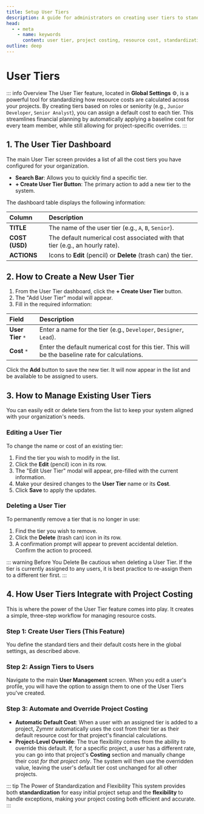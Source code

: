 ```yaml
---
title: Setup User Tiers
description: A guide for administrators on creating user tiers to standardize and simplify resource costing across projects.
head:
  - - meta
    - name: keywords
      content: user tier, project costing, resource cost, standardization, administration, zymmr
outline: deep
---
```


# User Tiers

::: info Overview
The User Tier feature, located in **Global Settings** ⚙️, is a powerful tool for standardizing how resource costs are calculated across your projects. By creating tiers based on roles or seniority (e.g., `Junior Developer`, `Senior Analyst`), you can assign a default cost to each tier. This streamlines financial planning by automatically applying a baseline cost for every team member, while still allowing for project-specific overrides.
:::

## 1. The User Tier Dashboard

The main User Tier screen provides a list of all the cost tiers you have configured for your organization.

-   **Search Bar**: Allows you to quickly find a specific tier.
-   **+ Create User Tier Button**: The primary action to add a new tier to the system.

The dashboard table displays the following information:

| Column       | Description                                                                              |
| :----------- | :--------------------------------------------------------------------------------------- |
| **TITLE**    | The name of the user tier (e.g., `A`, `B`, `Senior`).                                    |
| **COST (USD)** | The default numerical cost associated with that tier (e.g., an hourly rate).           |
| **ACTIONS**  | Icons to **Edit** (pencil) or **Delete** (trash can) the tier.                           |

## 2. How to Create a New User Tier

1.  From the User Tier dashboard, click the **+ Create User Tier** button.
2.  The "Add User Tier" modal will appear.
3.  Fill in the required information:

| Field           | Description                                                                                    |
| :-------------- | :--------------------------------------------------------------------------------------------- |
| **User Tier** `*` | Enter a name for the tier (e.g., `Developer`, `Designer`, `Lead`).                           |
| **Cost** `*`      | Enter the default numerical cost for this tier. This will be the baseline rate for calculations. |

Click the **Add** button to save the new tier. It will now appear in the list and be available to be assigned to users.

## 3. How to Manage Existing User Tiers

You can easily edit or delete tiers from the list to keep your system aligned with your organization's needs.

### Editing a User Tier
To change the name or cost of an existing tier:
1.  Find the tier you wish to modify in the list.
2.  Click the **Edit** (pencil) icon in its row.
3.  The "Edit User Tier" modal will appear, pre-filled with the current information.
4.  Make your desired changes to the **User Tier** name or its **Cost**.
5.  Click **Save** to apply the updates.

### Deleting a User Tier
To permanently remove a tier that is no longer in use:
1.  Find the tier you wish to remove.
2.  Click the **Delete** (trash can) icon in its row.
3.  A confirmation prompt will appear to prevent accidental deletion. Confirm the action to proceed.

::: warning Before You Delete
Be cautious when deleting a User Tier. If the tier is currently assigned to any users, it is best practice to re-assign them to a different tier first.
:::

## 4. How User Tiers Integrate with Project Costing

This is where the power of the User Tier feature comes into play. It creates a simple, three-step workflow for managing resource costs.

### Step 1: Create User Tiers (This Feature)
You define the standard tiers and their default costs here in the global settings, as described above.

### Step 2: Assign Tiers to Users
Navigate to the main **User Management** screen. When you edit a user's profile, you will have the option to assign them to one of the User Tiers you've created.

### Step 3: Automate and Override Project Costing
-   **Automatic Default Cost**: When a user with an assigned tier is added to a project, Zymmr automatically uses the cost from their tier as their default resource cost for that project's financial calculations.
-   **Project-Level Override**: The true flexibility comes from the ability to override this default. If, for a specific project, a user has a different rate, you can go into that project's **Costing** section and manually change their cost *for that project only*. The system will then use the overridden value, leaving the user's default tier cost unchanged for all other projects.

::: tip The Power of Standardization and Flexibility
This system provides both **standardization** for easy initial project setup and the **flexibility** to handle exceptions, making your project costing both efficient and accurate.
:::
